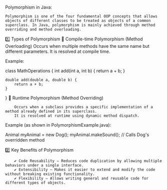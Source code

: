 Polymorphism in Java:

    Polymorphism is one of the four fundamental OOP concepts that allows objects of different classes to be treated as objects of a common superclass. In Java, polymorphism is mainly achieved through method overriding and method overloading.

1️⃣ Types of Polymorphism
        🔹 Compile-time Polymorphism (Method Overloading)
        Occurs when multiple methods have the same name but different parameters.
        It is resolved at compile time.

Example:

class MathOperations {
    int add(int a, int b) {
        return a + b;
    }

    double add(double a, double b) {
        return a + b;
    }
}
        🔹 Runtime Polymorphism (Method Overriding)

        Occurs when a subclass provides a specific implementation of a method already defined in its superclass.
        It is resolved at runtime using dynamic method dispatch.

Example (as shown in PolymorphismExample.java):

Animal myAnimal = new Dog();
myAnimal.makeSound();  // Calls Dog's overridden method

2️⃣ Key Benefits of Polymorphism

        ✔ Code Reusability – Reduces code duplication by allowing multiple behaviors under a single interface.
        ✔ Extensibility – Makes it easier to extend and modify the code without breaking existing functionality.
        ✔ Flexibility – Allows writing general and reusable code for different types of objects.

